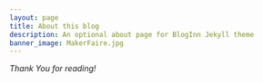 ```yaml
---
layout: page
title: About this blog
description: An optional about page for BlogInn Jekyll theme
banner_image: MakerFaire.jpg
---
```



*Thank You for reading!*
